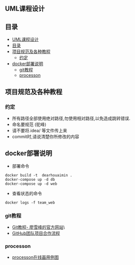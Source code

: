 UML课程设计
-----------

目录
----

-   [UML课程设计](#uml课程设计)
-   [目录](#目录)
-   [项目规范及各种教程](#项目规范及各种教程)
    -   [约定](#约定)
-   [docker部署说明](#docker部署说明)
    -   [git教程](#git教程)
    -   [processon](#processon)

项目规范及各种教程
------------------

### 约定

-   所有路径全部使用绝对路径,勿使用相对路径,以免造成跳转错误.
-   命名要规范 (驼峰)
-   请不要将.idea/ 等文件传上来
-   commit时,请说清楚你所修改的内容

docker部署说明
--------------

-   部署命令

``` {.bash}
docker build -t  dearhouaimin .
docker-compose up -d db
docker-compose up -d web
```

-   查看状态的命令

``` {.bash}
docker logs -f team_web
```

### git教程

-   [Git教程-
    廖雪峰的官方网站](https://www.liaoxuefeng.com/wiki/0013739516305929606dd18361248578c67b8067c8c017b000)\
-   [GitHub团队项目合作流程](https://www.cnblogs.com/schaepher/p/4933873.html)

### processon

-   [processon在线画用例图](https://www.processon.com)
